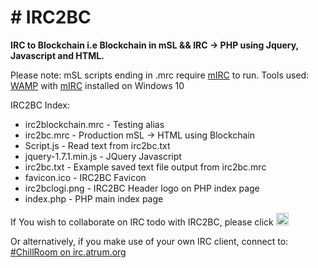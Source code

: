 <h1># IRC2BC</h1>

<p><strong>IRC to Blockchain i.e Blockchain in mSL &amp;&amp; IRC -> PHP using Jquery, Javascript and HTML.</strong></p> 

<p>Please note: mSL scripts ending in .mrc require <a href="https://www.mirc.co.uk/">mIRC</a> to run.
Tools used: <a href="http://www.wampserver.com/en//">WAMP</a> with <a href="https://www.mirc.co.uk/">mIRC</a> installed on Windows 10 
 
</p>
 
IRC2BC Index:

<ul>
  <li>irc2blockchain.mrc - Testing alias</li>
  <li>irc2bc.mrc - Production mSL -> HTML using Blockchain</li>
 <li>Script.js - Read text from irc2bc.txt</li>
 <li>jquery-1.7.1.min.js - JQuery Javascript</li>
 <li>irc2bc.txt - Example saved text file output from irc2bc.mrc</li>
 <li>favicon.ico - IRC2BC Favicon</li>
 <li>irc2bclogi.png - IRC2BC Header logo on PHP index page</li>
 <li>index.php - PHP main index page</li>
</ul>

If You wish to collaborate on IRC todo with IRC2BC, please click
<a href="https://www.irccloud.com/invite?channel=%23ChillRoom&amp;hostname=irc.atrum.org&amp;port=6697&amp;ssl=1" target="_blank"><img src="https://img.shields.io/badge/IRC-%23ChillRoom-1e72ff.svg?style=plastic"  height="20"></a>

Or alternatively, if you make use of your own IRC client, connect to: <a href="irc://irc.atrum.org:6667/#chillroom">#ChillRoom on irc.atrum.org</a>


